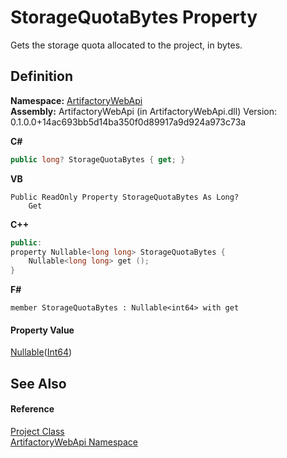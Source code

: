 # StorageQuotaBytes Property


Gets the storage quota allocated to the project, in bytes.



## Definition
**Namespace:** <a href="75b20af6-7197-02a5-e38f-f7b15eac4732">ArtifactoryWebApi</a>  
**Assembly:** ArtifactoryWebApi (in ArtifactoryWebApi.dll) Version: 0.1.0.0+14ac693bb5d14ba350f0d89917a9d924a973c73a

**C#**
``` C#
public long? StorageQuotaBytes { get; }
```
**VB**
``` VB
Public ReadOnly Property StorageQuotaBytes As Long?
	Get
```
**C++**
``` C++
public:
property Nullable<long long> StorageQuotaBytes {
	Nullable<long long> get ();
}
```
**F#**
``` F#
member StorageQuotaBytes : Nullable<int64> with get
```



#### Property Value
<a href="https://learn.microsoft.com/dotnet/api/system.nullable-1" target="_blank" rel="noopener noreferrer">Nullable</a>(<a href="https://learn.microsoft.com/dotnet/api/system.int64" target="_blank" rel="noopener noreferrer">Int64</a>)

## See Also


#### Reference
<a href="280399b3-78c4-4653-9828-07e8d0759b57">Project Class</a>  
<a href="75b20af6-7197-02a5-e38f-f7b15eac4732">ArtifactoryWebApi Namespace</a>  
